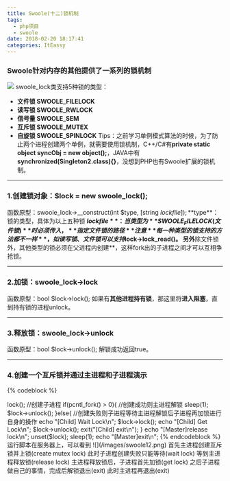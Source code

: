 ```yaml
---
title: Swoole(十二)锁机制
tags:
  - php项目
  - swoole
date: 2018-02-20 18:17:41
categories: ItEassy
---
```

### Swoole针对内存的其他提供了一系列的锁机制
![](/images/swoole.jpg)
swoole_lock类支持5种锁的类型：
* **文件锁 SWOOLE_FILELOCK**
* **读写锁 SWOOLE_RWLOCK**
* **信号量 SWOOLE_SEM**
* **互斥锁 SWOOLE_MUTEX**
* **自旋锁 SWOOLE_SPINLOCK**
Tips：之前学习单例模式算法的时候，为了防止两个进程创建两个单例，就需要使用锁机制，C++/C#有**private static object syncObj = new object();**，JAVA中有**synchronized(Singleton2.class){}**，没想到PHP也有Swoole扩展的锁机制。

---
### 1.创建锁对象：$lock = new swoole_lock();
函数原型：swoole_lock->__construct(int $type, [string $lockfile]);
**$type**：锁的类型，具体为以上五种锁
**$lockfile**：当类型为**SWOOLE_FILELOCK(文件锁)**时必须传入，**指定文件锁的路径**
注意**每一种类型的锁支持的方法都不一样**，如读写锁、文件锁可以支持$lock->lock_read()。
另外**除文件锁外，其他类型的锁必须在父进程内创建**，这样fork出的子进程之间才可以互相争抢锁。

---
### 2.加锁：swoole_lock->lock
函数原型：bool $lock->lock();
如果有**其他进程持有锁**，那这里将**进入阻塞**，直到持有锁的进程unlock。

---
### 3.释放锁：swoole_lock->unlock
函数原型：bool $lock->unlock();
解锁成功返回true。

---
### 4.创建一个互斥锁并通过主进程和子进程演示
{% codeblock %}
<?php

//创建锁对象（互斥锁）
$lock = new swoole_lock(SWOOLE_MUTEX);
echo "[Master]create mutex lock\n";
//主进程 加锁
$lock->lock();
//创建子进程
if(pcntl_fork() > 0){
	//创建成功则主进程解锁
	sleep(1);
	$lock->unlock();
}else{
	//创建失败则子进程等待主进程解锁后子进程再加锁进行自身的操作
	echo "[Child] Wait Lock\n";
	$lock->lock();
    echo "[Child] Get Lock\n";
    $lock->unlock();
    exit("[Child] exit\n");
}
echo "[Master]release lock\n";
unset($lock);
sleep(1);
echo "[Master]exit\n";
{% endcodeblock %}
运行脚本在服务器上，可以看到
![](/images/swoole12.png)
首先主进程创建互斥锁并上锁(create mutex lock)
此时子进程创建失败只能等待(wait lock)
等到主进程释放锁(release lock)
主进程释放锁后，子进程首先加锁(get lock)
之后子进程做自己的事情，完成后解锁退出(exit)
此时主进程再退出(exit)



